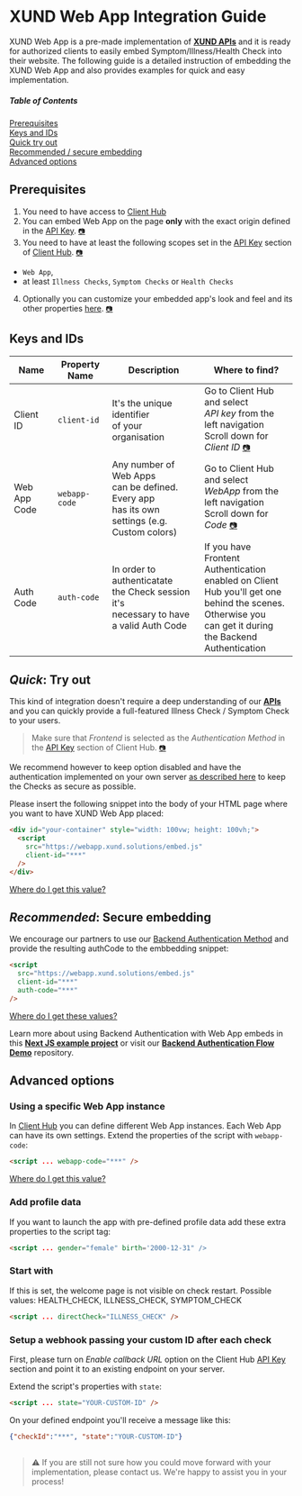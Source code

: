 # XUND Web App Integration Guide

XUND Web App is a pre-made implementation of **[XUND APIs](https://xund-api-documentation.scrollhelp.site/xund-api-documentation/latest/general-information)** and it is ready for authorized clients to easily embed Symptom/Illness/Health Check into their website. The following guide is a detailed instruction of embedding the XUND Web App and also provides examples for quick and easy implementation.

##### Table of Contents  
[Prerequisites](#prerequisites)  
[Keys and IDs](#keys-and-ids)  
[Quick try out](#quick-try-out)  
[Recommended / secure embedding](#recommended-secure-embedding)  
[Advanced options](#advanced-options)  


## Prerequisites

1. You need to have access to [Client Hub](https://clienthub.xund.solutions/)
2. You can embed Web App on the page **only** with the exact origin defined in the [API Key](https://clienthub.xund.solutions/key/). [`📷`](readme-assets/clienthub-apikey-origin.png)
3. You need to have at least the following scopes set in the [API Key](https://clienthub.xund.solutions/key/) section of [Client Hub](https://clienthub.xund.solutions/). [`📷`](readme-assets/clienthub-apikey-scopes.png) 
* `Web App`, 
* at least `Illness Checks`, `Symptom Checks` or `Health Checks`
4. Optionally you can customize your embedded app's look and feel and its other properties [here](https://clienthub.xund.solutions/webApp/). [`📷`](readme-assets/clienthub-webapp-customize.png)

## Keys and IDs

| Name | Property Name | Description | Where to find? |
| - | ---- | - | - |
| Client ID | `client-id` | It's the unique identifier <br />of your organisation | Go to Client Hub and select <br />_API key_ from the left navigation <br />Scroll down for _Client ID_ [`📷`](readme-assets/clienthub-webapp-getcode.png) |
| Web App Code | `webapp-code` | Any number of Web Apps <br />can be defined. Every app <br />has its own settings (e.g. <br />Custom colors) | Go to Client Hub and select <br />_WebApp_ from the left navigation <br />Scroll down for _Code_ [`📷`](readme-assets/clienthub-apikey-getkey.png) |
| Auth Code | `auth-code` | In order to authenticatate <br />the Check session it's <br />necessary to have a valid Auth Code | If you have Frontent Authentication <br />enabled on Client Hub you'll get one <br />behind the scenes. Otherwise you <br />can get it during the Backend <br />Authentication |

## _Quick_: Try out

This kind of integration doesn't require a deep understanding of our **[APIs](https://xund-api-documentation.scrollhelp.site/xund-api-documentation/latest/general-information)** and you can quickly provide a full-featured Illness Check / Symptom Check to your users. 

> Make sure that _Frontend_ is selected as the _Authentication Method_ in the [API Key](https://clienthub.xund.solutions/key/) section of Client Hub. [`📷`](readme-assets/clienthub-apikey-frontend.png)

We recommend however to keep option disabled and have the authentication implemented on your own server [as described here](https://github.com/XUND-Solutions-GmbH/backend-auth-flow-demo/) to keep the Checks as secure as possible. 

Please insert the following snippet into the body of your HTML page where you want to have XUND Web App placed:
```html
<div id="your-container" style="width: 100vw; height: 100vh;">
  <script 
    src="https://webapp.xund.solutions/embed.js" 
    client-id="***" 
  />
</div>
```

[Where do I get this value?](#keys-and-ids)

## _Recommended_: Secure embedding

We encourage our partners to use our [Backend Authentication Method](https://github.com/XUND-Solutions-GmbH/backend-auth-flow-demo/) and provide the resulting authCode to the embbedding snippet: 

```html
<script 
  src="https://webapp.xund.solutions/embed.js" 
  client-id="***" 
  auth-code="***" 
/>
```

[Where do I get these values?](#keys-and-ids)

Learn more about using Backend Authentication with Web App embeds in this [**Next JS example project**](nextjs-example) or visit our [**Backend Authentication Flow Demo**](https://github.com/XUND-Solutions-GmbH/backend-auth-flow-demo/) repository. 

## Advanced options

### Using a specific Web App instance

In [Client Hub](https://clienthub.xund.solutions/) you can define different Web App instances. Each Web App can have its own settings. Extend the properties of the script with `webapp-code`:

```html
<script ... webapp-code="***" />
```

[Where do I get this value?](#keys-and-ids)

### Add profile data

If you want to launch the app with pre-defined profile data add these extra properties to the script tag: 

```html
<script ... gender="female" birth='2000-12-31" />
```

### Start with
If this is set, the welcome page is not visible on check restart. Possible values: HEALTH_CHECK, ILLNESS_CHECK, SYMPTOM_CHECK

```html
<script ... directCheck="ILLNESS_CHECK" />
```

### Setup a webhook passing your custom ID after each check

First, please turn on _Enable callback URL_ option on the Client Hub [API Key](https://clienthub.xund.solutions/key) section and point it to an existing endpoint on your server.

Extend the script's properties with `state`:

```html
<script ... state="YOUR-CUSTOM-ID" />
```

On your defined endpoint you'll receive a message like this: 

```json
{"checkId":"***", "state":"YOUR-CUSTOM-ID"}
```

##

> ⚠️ If you are still not sure how you could move forward with your implementation, please contact us. We're happy to assist you in your process!

